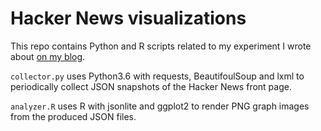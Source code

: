 # Hacker News visualizations

This repo contains Python and R scripts related to my experiment I wrote about [on my blog](https://blog.netdecorator.org/2017/09/visualizing-the-hacker-news-frontpage.html).

`collector.py` uses Python3.6 with requests, BeautifoulSoup and lxml to periodically collect JSON snapshots of the Hacker News front page.

`analyzer.R` uses R with jsonlite and ggplot2 to render PNG graph images from the produced JSON files.
